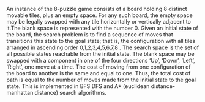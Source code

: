 An instance of the 8-puzzle game consists of a board holding 8 distinct movable tiles, plus
an empty space. For any such board, the empty space may be legally swapped with any tile
horizontally or vertically adjacent to it.The blank space is represented with the number 0.
Given an initial state of the board, the search problem is to find a sequence of moves that
transitions this state to the goal state; that is, the configuration with all tiles arranged in
ascending order 0,1,2,3,4,5,6,7,8 .
The search space is the set of all possible states reachable from the initial state. The blank
space may be swapped with a component in one of the four directions ‘Up’, ‘Down’, ‘Left’,
‘Right’, one move at a time. The cost of moving from one configuration of the board to
another is the same and equal to one. Thus, the total cost of path is equal to the number of
moves made from the initial state to the goal state.
This is implemented in BFS DFS and A* (euclidean distance-manhattan distance) search algorithms.
